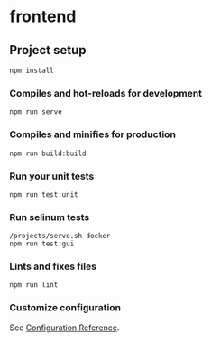 # frontend

## Project setup
```
npm install
```

### Compiles and hot-reloads for development
```
npm run serve
```

### Compiles and minifies for production
```
npm run build:build
```

### Run your unit tests
```
npm run test:unit
```

### Run selinum tests
```
/projects/serve.sh docker
npm run test:gui
```

### Lints and fixes files
```
npm run lint
```

### Customize configuration
See [Configuration Reference](https://cli.vuejs.org/config/).
